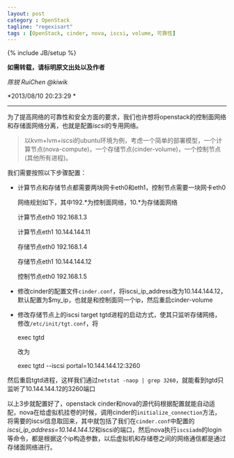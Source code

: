 ```yaml
---
layout: post
category : OpenStack
tagline: "regexisart"
tags : [OpenStack, cinder, nova, iscsi, volume, 可靠性]
---
```

{% include JB/setup %}

**如需转载，请标明原文出处以及作者**

*陈锐 RuiChen @kiwik*

*2013/08/10 20:23:29 *

----------

为了提高网络的可靠性和安全方面的要求，我们也许想将openstack的控制面网络和存储面网络分离，也就是配置*iscsi*的专用网络。

> 以kvm+lvm+iscsi的ubuntu环境为例，考虑一个简单的部署模型，一个计算节点(nova-compute)，一个存储节点(cinder-volume)，一个控制节点(其他所有进程)。

我们需要按照以下步骤配置：

- 计算节点和存储节点都需要两块网卡eth0和eth1，控制节点需要一块网卡eth0

    网络规划如下，其中192.\*为控制面网络，10.\*为存储面网络
    
    计算节点eth0 192.168.1.3
    
    计算节点eth1 10.144.144.11
    
    存储节点eth0 192.168.1.4
    
    存储节点eth1 10.144.144.12
    
    控制节点eth0 192.168.1.5


- 修改cinder的配置文件`cinder.conf`，将iscsi_ip_address改为10.144.144.12，默认配置为$my_ip，也就是和控制面同一个ip，然后重启cinder-volume


- 修改存储节点上的iscsi target tgtd进程的启动方式，使其只监听存储网络，修改`/etc/init/tgt.conf`，将

    exec tgtd
    
    改为
    
    exec tgtd --iscsi portal=10.144.144.12:3260

然后重启tgtd进程，这样我们通过`netstat -naop | grep 3260`，就能看到tgtd只监听了10.144.144.12的3260端口


以上3步就配置好了，openstack cinder和nova的源代码根据配置就能自动适配，nova在给虚拟机挂卷的时候，调用cinder的`initialize_connection`方法，将需要的iscsi信息取回来，其中就包括了我们在`cinder.conf`中配置的*iscsi_ip_address=10.144.144.12*和iscsi的端口，然后nova执行`iscsiadm`的login等命令，都是根据这个ip构造参数，以后虚拟机和存储卷之间的网络通信都是通过存储面网络进行。